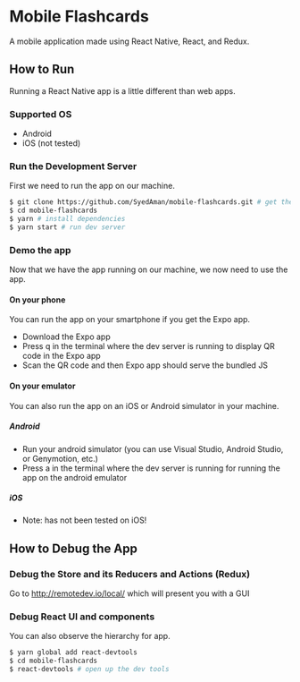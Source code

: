 # Mobile Flashcards

A mobile application made using React Native, React, and Redux.

## How to Run

Running a React Native app is a little different than web apps.

### Supported OS

* Android
* iOS (not tested)

### Run the Development Server

First we need to run the app on our machine.

```sh
$ git clone https://github.com/SyedAman/mobile-flashcards.git # get the source code
$ cd mobile-flashcards
$ yarn # install dependencies
$ yarn start # run dev server
```

### Demo the app

Now that we have the app running on our machine, we now need to use the app.

#### On your phone

You can run the app on your smartphone if you get the Expo app.

* Download the Expo app
* Press q in the terminal where the dev server is running to display QR code in the Expo app
* Scan the QR code and then Expo app should serve the bundled JS

#### On your emulator

You can also run the app on an iOS or Android simulator in your machine.

##### Android

* Run your android simulator (you can use Visual Studio, Android Studio, or Genymotion, etc.)
* Press a in the terminal where the dev server is running for running the app on the android emulator

##### iOS

* Note: has not been tested on iOS!

## How to Debug the App

### Debug the Store and its Reducers and Actions (Redux)

Go to <http://remotedev.io/local/> which will present you with a GUI

### Debug React UI and components

You can also observe the hierarchy for app.

```sh
$ yarn global add react-devtools
$ cd mobile-flashcards
$ react-devtools # open up the dev tools
```
